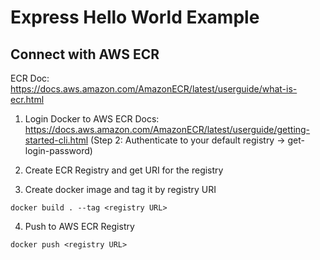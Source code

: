# Express Hello World Example
## Connect with AWS ECR

ECR Doc: https://docs.aws.amazon.com/AmazonECR/latest/userguide/what-is-ecr.html

1. Login Docker to AWS ECR
Docs: https://docs.aws.amazon.com/AmazonECR/latest/userguide/getting-started-cli.html (Step 2: Authenticate to your default registry -> get-login-password)

2. Create ECR Registry and get URI for the registry 

3. Create docker image and tag it by registry URI
```
docker build . --tag <registry URL>
```
4. Push to AWS ECR Registry
```
docker push <registry URL>
```